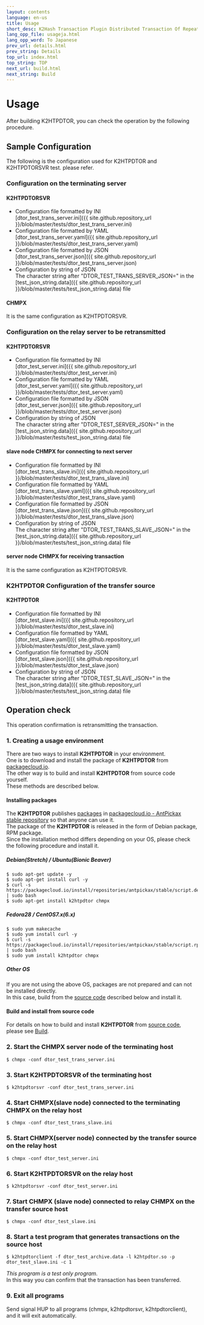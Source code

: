 ```yaml
---
layout: contents
language: en-us
title: Usage
short_desc: K2Hash Transaction Plugin Distributed Transaction Of Repeater
lang_opp_file: usageja.html
lang_opp_word: To Japanese
prev_url: details.html
prev_string: Details
top_url: index.html
top_string: TOP
next_url: build.html
next_string: Build
---
```


# Usage
After building K2HTPDTOR, you can check the operation by the following procedure.

## Sample Configuration
The following is the configuration used for K2HTPDTOR and K2HTPDTORSVR test. please refer.

### Configuration on the terminating server
#### K2HTPDTORSVR
- Configuration file formatted by INI  
[dtor_test_trans_server.ini]({{ site.github.repository_url }}/blob/master/tests/dtor_test_trans_server.ini)
- Configuration file formatted by YAML  
[dtor_test_trans_server.yaml]({{ site.github.repository_url }}/blob/master/tests/dtor_test_trans_server.yaml)
- Configuration file formatted by JSON  
[dtor_test_trans_server.json]({{ site.github.repository_url }}/blob/master/tests/dtor_test_trans_server.json)
- Configuration by string of JSON  
The character string after "DTOR_TEST_TRANS_SERVER_JSON=" in the [test_json_string.data]({{ site.github.repository_url }}/blob/master/tests/test_json_string.data) file

#### CHMPX
It is the same configuration as K2HTPDTORSVR.

### Configuration on the relay server to be retransmitted
#### K2HTPDTORSVR
- Configuration file formatted by INI  
[dtor_test_server.ini]({{ site.github.repository_url }}/blob/master/tests/dtor_test_server.ini)
- Configuration file formatted by YAML  
[dtor_test_server.yaml]({{ site.github.repository_url }}/blob/master/tests/dtor_test_server.yaml)
- Configuration file formatted by JSON  
[dtor_test_server.json]({{ site.github.repository_url }}/blob/master/tests/dtor_test_server.json)
- Configuration by string of JSON  
The character string after "DTOR_TEST_SERVER_JSON=" in the [test_json_string.data]({{ site.github.repository_url }}/blob/master/tests/test_json_string.data) file

#### slave node CHMPX for connecting to next server
- Configuration file formatted by INI  
[dtor_test_trans_slave.ini]({{ site.github.repository_url }}/blob/master/tests/dtor_test_trans_slave.ini)
- Configuration file formatted by YAML  
[dtor_test_trans_slave.yaml]({{ site.github.repository_url }}/blob/master/tests/dtor_test_trans_slave.yaml)
- Configuration file formatted by JSON  
[dtor_test_trans_slave.json]({{ site.github.repository_url }}/blob/master/tests/dtor_test_trans_slave.json)
- Configuration by string of JSON  
The character string after "DTOR_TEST_TRANS_SLAVE_JSON=" in the [test_json_string.data]({{ site.github.repository_url }}/blob/master/tests/test_json_string.data) file

#### server node CHMPX for receiving transaction
It is the same configuration as K2HTPDTORSVR.

### K2HTPDTOR Configuration of the transfer source
#### K2HTPDTOR
- Configuration file formatted by INI  
[dtor_test_slave.ini]({{ site.github.repository_url }}/blob/master/tests/dtor_test_slave.ini)
- Configuration file formatted by YAML  
[dtor_test_slave.yaml]({{ site.github.repository_url }}/blob/master/tests/dtor_test_slave.yaml)
- Configuration file formatted by JSON  
[dtor_test_slave.json]({{ site.github.repository_url }}/blob/master/tests/dtor_test_slave.json)
- Configuration by string of JSON  
The character string after "DTOR_TEST_SLAVE_JSON=" in the [test_json_string.data]({{ site.github.repository_url }}/blob/master/tests/test_json_string.data) file

## Operation check
This operation confirmation is retransmitting the transaction.

### 1. Creating a usage environment
There are two ways to install **K2HTPDTOR** in your environment.  
One is to download and install the package of **K2HTPDTOR** from [packagecloud.io](https://packagecloud.io/).  
The other way is to build and install **K2HTPDTOR** from source code yourself.  
These methods are described below.  

#### Installing packages
The **K2HTPDTOR** publishes [packages](https://packagecloud.io/app/antpickax/stable/search?q=k2htpdtor) in [packagecloud.io - AntPickax stable repository](https://packagecloud.io/antpickax/stable) so that anyone can use it.  
The package of the **K2HTPDTOR** is released in the form of Debian package, RPM package.  
Since the installation method differs depending on your OS, please check the following procedure and install it.  

##### Debian(Stretch) / Ubuntu(Bionic Beaver)
```
$ sudo apt-get update -y
$ sudo apt-get install curl -y
$ curl -s https://packagecloud.io/install/repositories/antpickax/stable/script.deb.sh | sudo bash
$ sudo apt-get install k2htpdtor chmpx
```

##### Fedora28 / CentOS7.x(6.x)
```
$ sudo yum makecache
$ sudo yum install curl -y
$ curl -s https://packagecloud.io/install/repositories/antpickax/stable/script.rpm.sh | sudo bash
$ sudo yum install k2htpdtor chmpx
```

##### Other OS
If you are not using the above OS, packages are not prepared and can not be installed directly.  
In this case, build from the [source code](https://github.com/yahoojapan/k2htp_dtor) described below and install it.

#### Build and install from source code
For details on how to build and install **K2HTPDTOR** from [source code](https://github.com/yahoojapan/k2htp_dtor), please see [Build](https://k2htpdtor.antpick.ax/build.html).

### 2. Start the CHMPX server node of the terminating host
```
$ chmpx -conf dtor_test_trans_server.ini
```

### 3. Start K2HTPDTORSVR of the terminating host
```
$ k2htpdtorsvr -conf dtor_test_trans_server.ini
```

### 4. Start CHMPX(slave node) connected to the terminating CHMPX on the relay host
```
$ chmpx -conf dtor_test_trans_slave.ini
```

### 5. Start CHMPX(server node) connected by the transfer source on the relay host
```
$ chmpx -conf dtor_test_server.ini
```

### 6. Start K2HTPDTORSVR on the relay host
```
$ k2htpdtorsvr -conf dtor_test_server.ini
```

### 7. Start CHMPX (slave node) connected to relay CHMPX on the transfer source host
```
$ chmpx -conf dtor_test_slave.ini
```

### 8. Start a test program that generates transactions on the source host
```
$ k2htpdtorclient -f dtor_test_archive.data -l k2htpdtor.so -p dtor_test_slave.ini -c 1
```
_This program is a test only program._  
In this way you can confirm that the transaction has been transferred.

### 9. Exit all programs
Send signal HUP to all programs (chmpx, k2htpdtorsvr, k2htpdtorclient), and it will exit automatically.
